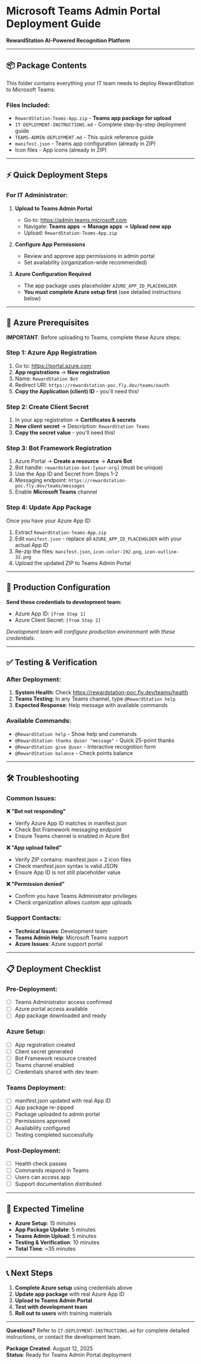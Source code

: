# Microsoft Teams Admin Portal Deployment Guide
**RewardStation AI-Powered Recognition Platform**

---

## 📦 Package Contents

This folder contains everything your IT team needs to deploy RewardStation to Microsoft Teams:

### Files Included:
- `RewardStation-Teams-App.zip` - **Teams app package for upload**
- `IT-DEPLOYMENT-INSTRUCTIONS.md` - Complete step-by-step deployment guide  
- `TEAMS-ADMIN-DEPLOYMENT.md` - This quick reference guide
- `manifest.json` - Teams app configuration (already in ZIP)
- Icon files - App icons (already in ZIP)

---

## ⚡ Quick Deployment Steps

### For IT Administrator:

1. **Upload to Teams Admin Portal**
   - Go to: https://admin.teams.microsoft.com
   - Navigate: **Teams apps** → **Manage apps** → **Upload new app**
   - Upload: `RewardStation-Teams-App.zip`

2. **Configure App Permissions** 
   - Review and approve app permissions in admin portal
   - Set availability (organization-wide recommended)

3. **Azure Configuration Required**
   - The app package uses placeholder `AZURE_APP_ID_PLACEHOLDER`
   - **You must complete Azure setup first** (see detailed instructions below)

---

## 🔧 Azure Prerequisites

**IMPORTANT**: Before uploading to Teams, complete these Azure steps:

### Step 1: Azure App Registration
1. Go to: https://portal.azure.com
2. **App registrations** → **New registration**
3. Name: `RewardStation Bot`
4. Redirect URI: `https://rewardstation-poc.fly.dev/teams/oauth`
5. **Copy the Application (client) ID** - you'll need this!

### Step 2: Create Client Secret
1. In your app registration → **Certificates & secrets**
2. **New client secret** → Description: `RewardStation Teams`
3. **Copy the secret value** - you'll need this!

### Step 3: Bot Framework Registration
1. Azure Portal → **Create a resource** → **Azure Bot**
2. Bot handle: `rewardstation-bot-[your-org]` (must be unique)
3. Use the App ID and Secret from Steps 1-2
4. Messaging endpoint: `https://rewardstation-poc.fly.dev/teams/messages`
5. Enable **Microsoft Teams** channel

### Step 4: Update App Package
Once you have your Azure App ID:
1. Extract `RewardStation-Teams-App.zip`
2. Edit `manifest.json` - replace all `AZURE_APP_ID_PLACEHOLDER` with your actual App ID
3. Re-zip the files: `manifest.json`, `icon-color-192.png`, `icon-outline-32.png`
4. Upload the updated ZIP to Teams Admin Portal

---

## 🚀 Production Configuration

**Send these credentials to development team:**
- Azure App ID: `[from Step 1]`
- Azure Client Secret: `[from Step 2]`

*Development team will configure production environment with these credentials.*

---

## ✅ Testing & Verification

### After Deployment:
1. **System Health**: Check https://rewardstation-poc.fly.dev/teams/health
2. **Teams Testing**: In any Teams channel, type `@RewardStation help`
3. **Expected Response**: Help message with available commands

### Available Commands:
- `@RewardStation help` - Show help and commands
- `@RewardStation thanks @user "message"` - Quick 25-point thanks
- `@RewardStation give @user` - Interactive recognition form  
- `@RewardStation balance` - Check points balance

---

## 🛠️ Troubleshooting

### Common Issues:

**❌ "Bot not responding"**
- Verify Azure App ID matches in manifest.json
- Check Bot Framework messaging endpoint
- Ensure Teams channel is enabled in Azure Bot

**❌ "App upload failed"**  
- Verify ZIP contains: manifest.json + 2 icon files
- Check manifest.json syntax is valid JSON
- Ensure App ID is not still placeholder value

**❌ "Permission denied"**
- Confirm you have Teams Administrator privileges
- Check organization allows custom app uploads

### Support Contacts:
- **Technical Issues**: Development team
- **Teams Admin Help**: Microsoft Teams support
- **Azure Issues**: Azure support portal

---

## 📋 Deployment Checklist

### Pre-Deployment:
- [ ] Teams Administrator access confirmed
- [ ] Azure portal access available  
- [ ] App package downloaded and ready

### Azure Setup:
- [ ] App registration created
- [ ] Client secret generated
- [ ] Bot Framework resource created
- [ ] Teams channel enabled
- [ ] Credentials shared with dev team

### Teams Deployment:
- [ ] manifest.json updated with real App ID
- [ ] App package re-zipped
- [ ] Package uploaded to admin portal
- [ ] Permissions approved
- [ ] Availability configured
- [ ] Testing completed successfully

### Post-Deployment:
- [ ] Health check passes
- [ ] Commands respond in Teams
- [ ] Users can access app
- [ ] Support documentation distributed

---

## 🎯 Expected Timeline

- **Azure Setup**: 15 minutes
- **App Package Update**: 5 minutes  
- **Teams Admin Upload**: 5 minutes
- **Testing & Verification**: 10 minutes
- **Total Time**: ~35 minutes

---

## 📞 Next Steps

1. **Complete Azure setup** using credentials above
2. **Update app package** with real Azure App ID
3. **Upload to Teams Admin Portal**  
4. **Test with development team**
5. **Roll out to users** with training materials

---

**Questions?** Refer to `IT-DEPLOYMENT-INSTRUCTIONS.md` for complete detailed instructions, or contact the development team.

**Package Created**: August 12, 2025  
**Status**: Ready for Teams Admin Portal deployment